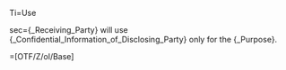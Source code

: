 Ti=Use

sec={_Receiving_Party} will use {_Confidential_Information_of_Disclosing_Party} only for the {_Purpose}.

=[OTF/Z/ol/Base]